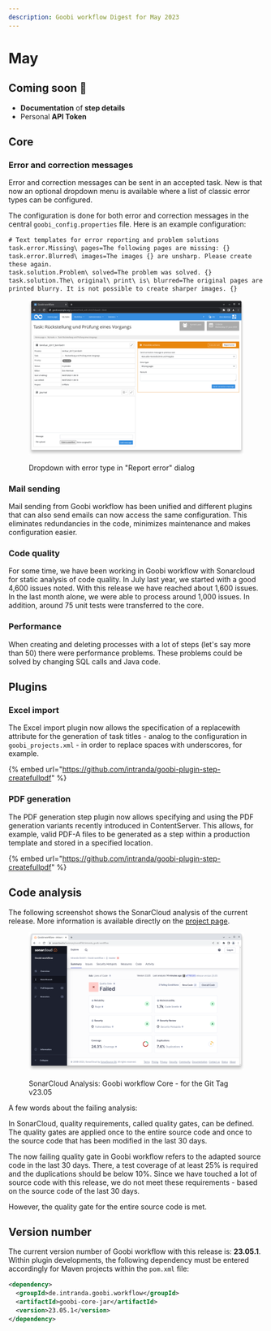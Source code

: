 ```yaml
---
description: Goobi workflow Digest for May 2023
---
```


# May

## Coming soon :rocket:

* **Documentation** of **step details**
* Personal **API Token**

## Core

### Error and correction messages

Error and correction messages can be sent in an accepted task. New is that now an optional dropdown menu is available where a list of classic error types can be configured.&#x20;

The configuration is done for both error and correction messages in the central `goobi_config.properties` file. Here is an example configuration:

```properties
# Text templates for error reporting and problem solutions
task.error.Missing\ pages=The following pages are missing: {}
task.error.Blurred\ images=The images {} are unsharp. Please create these again.
task.solution.Problem\ solved=The problem was solved. {}
task.solution.The\ original\ print\ is\ blurred=The original pages are printed blurry. It is not possible to create sharper images. {}
```

<figure><img src="../.gitbook/assets/23.05_EN_report-types.png" alt=""><figcaption><p>Dropdown with error type in "Report error" dialog</p></figcaption></figure>

### Mail sending

Mail sending from Goobi workflow has been unified and different plugins that can also send emails can now access the same configuration. This eliminates redundancies in the code, minimizes maintenance and makes configuration easier.

### Code quality

For some time, we have been working in Goobi workflow with Sonarcloud for static analysis of code quality. In July last year, we started with a good 4,600 issues noted. With this release we have reached about 1,600 issues. In the last month alone, we were able to process around 1,000 issues. In addition, around 75 unit tests were transferred to the core.

### Performance

When creating and deleting processes with a lot of steps (let's say more than 50) there were performance problems. These problems could be solved by changing SQL calls and Java code.

## Plugins

### Excel import&#x20;

The Excel import plugin now allows the specification of a replacewith attribute for the generation of task titles - analog to the configuration in `goobi_projects.xml` - in order to replace spaces with underscores, for example.

{% embed url="https://github.com/intranda/goobi-plugin-step-createfullpdf" %}

### PDF generation&#x20;

The PDF generation step plugin now allows specifying and using the PDF generation variants recently introduced in ContentServer. This allows, for example, valid PDF-A files to be generated as a step within a production template and stored in a specified location.

{% embed url="https://github.com/intranda/goobi-plugin-step-createfullpdf" %}

## Code analysis

The following screenshot shows the SonarCloud analysis of the current release. More information is available directly on the [project page](https://sonarcloud.io/organizations/intranda/projects).

<figure><img src="../.gitbook/assets/23.05_sonar-workflow.png" alt=""><figcaption><p>SonarCloud Analysis: Goobi workflow Core - for the Git Tag v23.05</p></figcaption></figure>

A few words about the failing analysis:&#x20;

In SonarCloud, quality requirements, called quality gates, can be defined. The quality gates are applied once to the entire source code and once to the source code that has been modified in the last 30 days.&#x20;

The now failing quality gate in Goobi workflow refers to the adapted source code in the last 30 days. There, a test coverage of at least 25% is required and the duplications should be below 10%. Since we have touched a lot of source code with this release, we do not meet these requirements - based on the source code of the last 30 days.&#x20;

However, the quality gate for the entire source code is met.

## Version number

The current version number of Goobi workflow with this release is: **23.05.1**. Within plugin developments, the following dependency must be entered accordingly for Maven projects within the `pom.xml` file:

```xml
<dependency>
  <groupId>de.intranda.goobi.workflow</groupId>
  <artifactId>goobi-core-jar</artifactId>
  <version>23.05.1</version>
</dependency>
```

